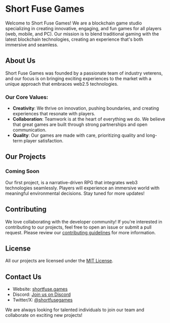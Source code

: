 # Short Fuse Games

Welcome to Short Fuse Games! We are a blockchain game studio specializing in creating innovative, engaging, and fun games for all players (web, mobile, and PC). Our mission is to blend traditional gaming with the latest blockchain technologies, creating an experience that's both immersive and seamless.

## About Us

Short Fuse Games was founded by a passionate team of industry veterens, and our focus is on bringing exciting experiences to the market with a unique approach that embraces web2.5 technologies.

### Our Core Values:
- **Creativity**: We thrive on innovation, pushing boundaries, and creating experiences that resonate with players.
- **Collaboration**: Teamwork is at the heart of everything we do. We believe that great games are built through strong partnerships and open communication.
- **Quality**: Our games are made with care, prioritizing quality and long-term player satisfaction.

## Our Projects

### Coming Soon
Our first project, is a narrative-driven RPG that integrates web3 technologies seamlessly. Players will experience an immersive world with meaningful environmental decisions. Stay tuned for more updates!

## Contributing

We love collaborating with the developer community! If you're interested in contributing to our projects, feel free to open an issue or submit a pull request. Please review our [contributing guidelines](#) for more information.

## License

All our projects are licensed under the [MIT License](LICENSE).

## Contact Us

- Website: [shortfuse.games](https://shortfuse.games)
- Discord: [Join us on Discord](https://discord.gg/4thFPWRjZ6)
- Twitter/X: [@shortfusegames](https://x.com/Short_FuseGames)

We are always looking for talented individuals to join our team and collaborate on exciting new projects!
